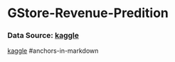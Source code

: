 # GStore-Revenue-Predition

### Data Source: [kaggle](#https://www.kaggle.com/c/ga-customer-revenue-prediction/overview-in-markdown)
[kaggle](#anchors-in-https://www.kaggle.com/c/ga-customer-revenue-prediction/overview-in-markdown)
#anchors-in-markdown


